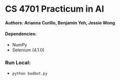 # CS 4701 Practicum in AI

#### Authors: Arianna Curillo, Benjamin Yeh, Jessie Wong

#### Dependencies:
* NumPy
* Selenium (4.1.0)

### Run Local:
* `python badbot.py`
